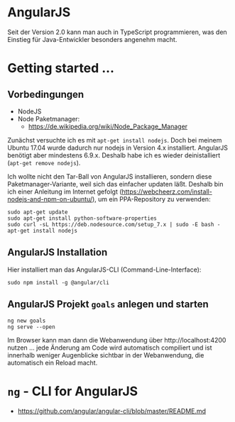 # AngularJS
Seit der Version 2.0 kann man auch in TypeScript programmieren, was den Einstieg für Java-Entwickler besonders angenehm macht.

# Getting started ...

## Vorbedingungen
* NodeJS
* Node Paketmanager:
  * https://de.wikipedia.org/wiki/Node_Package_Manager

Zunächst versuchte ich es mit `apt-get install nodejs`. Doch bei meinem Ubuntu 17.04 wurde dadurch nur nodejs in Version 4.x installiert. AngularJS benötigt aber mindestens 6.9.x. Deshalb habe ich es wieder deinistalliert (`apt-get remove nodejs`). 

Ich wollte nicht den Tar-Ball von AngularJS installieren, sondern diese Paketmanager-Variante, weil sich das einfacher updaten läßt. Deshalb bin ich einer Anleitung im Internet gefolgt (https://webcheerz.com/install-nodejs-and-npm-on-ubuntu/), um ein PPA-Repository zu verwenden:

```
sudo apt-get update
sudo apt-get install python-software-properties
sudo curl -sL https://deb.nodesource.com/setup_7.x | sudo -E bash -
apt-get install nodejs
```

## AngularJS Installation
Hier installiert man das AngularJS-CLI (Command-Line-Interface):

```
sudo npm install -g @angular/cli
```

## AngularJS Projekt `goals` anlegen und starten
```
ng new goals
ng serve --open
```

Im Browser kann man dann die Webanwendung über http://localhost:4200 nutzen ... jede Änderung am Code wird automatisch compiliert und ist innerhalb weniger Augenblicke sichtbar in der Webanwendung, die automatisch ein Reload macht.

# `ng` - CLI for AngularJS
* https://github.com/angular/angular-cli/blob/master/README.md
